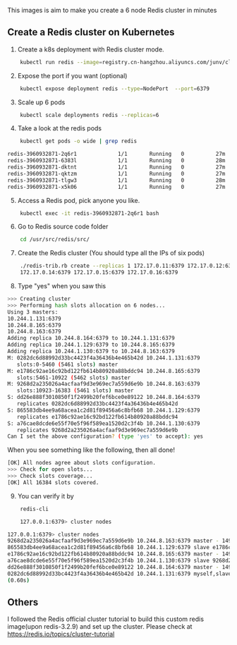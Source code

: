 This images is aim to make you create a 6 node Redis cluster in minutes

## Create a Redis cluster on Kubernetes

1. Create a k8s deployment with Redis cluster mode.
```bash
    kubectl run redis --image=registry.cn-hangzhou.aliyuncs.com/junv/cluster-redis:latest --command /usr/local/bin/redis-server /root/redis.conf
```

2. Expose the port if you want (optional)
```bash
    kubectl expose deployment redis --type=NodePort  --port=6379
```

3. Scale up 6 pods
```bash
    kubectl scale deployments redis --replicas=6
```

4. Take a look at the redis pods
```bash
    kubectl get pods -o wide | grep redis
```

```bash
redis-3960932871-2q6r1             1/1       Running   0          27m       172.17.0.11   minikube
redis-3960932871-6383l             1/1       Running   0          28m       172.17.0.16   minikube
redis-3960932871-dktnt             1/1       Running   0          27m       172.17.0.14   minikube
redis-3960932871-qktzm             1/1       Running   0          27m       172.17.0.12   minikube
redis-3960932871-tlgw3             1/1       Running   0          28m       172.17.0.15   minikube
redis-3960932871-x5k06             1/1       Running   0          27m       172.17.0.13   minikube

```

5. Access a Redis pod, pick anyone you like.
```bash
    kubectl exec -it redis-3960932871-2q6r1 bash
```
6. Go to Redis source code folder
```bash
    cd /usr/src/redis/src/
```

7. Create the Redis cluster (You should type all the IPs of six pods)
```bash
    ./redis-trib.rb create --replicas 1 172.17.0.11:6379 172.17.0.12:6379 172.17.0.13:6379 \
    172.17.0.14:6379 172.17.0.15:6379 172.17.0.16:6379
```
8. Type "yes" when you saw this

```bash
>>> Creating cluster
>>> Performing hash slots allocation on 6 nodes...
Using 3 masters:
10.244.1.131:6379
10.244.8.165:6379
10.244.8.163:6379
Adding replica 10.244.8.164:6379 to 10.244.1.131:6379
Adding replica 10.244.1.129:6379 to 10.244.8.165:6379
Adding replica 10.244.1.130:6379 to 10.244.8.163:6379
M: 0282dc6d88992d33bc4423f4a36436b4e465b42d 10.244.1.131:6379
   slots:0-5460 (5461 slots) master
M: e1786c92ae16c92bd122fb614b80920a88bddc94 10.244.8.165:6379
   slots:5461-10922 (5462 slots) master
M: 9268d2a235026a4acfaaf9d3e969ec7a559d6e9b 10.244.8.163:6379
   slots:10923-16383 (5461 slots) master
S: dd26e888f3010850f1f2499b20fef6bce0e89122 10.244.8.164:6379
   replicates 0282dc6d88992d33bc4423f4a36436b4e465b42d
S: 865583db4ee9a68acea1c2d81f89456a6c8bfb68 10.244.1.129:6379
   replicates e1786c92ae16c92bd122fb614b80920a88bddc94
S: a76cae8dcde6e55f70e5f96f589ea1520d2c3f4b 10.244.1.130:6379
   replicates 9268d2a235026a4acfaaf9d3e969ec7a559d6e9b
Can I set the above configuration? (type 'yes' to accept): yes
```

When you see something like the following, then all done!

```bash
[OK] All nodes agree about slots configuration.
>>> Check for open slots...
>>> Check slots coverage...
[OK] All 16384 slots covered.
```
9. You can verify it by
```bash
    redis-cli

    127.0.0.1:6379> cluster nodes
```

```bash
127.0.0.1:6379> cluster nodes
9268d2a235026a4acfaaf9d3e969ec7a559d6e9b 10.244.8.163:6379 master - 1498813397795 1498813395292 3 connected 10923-16383
865583db4ee9a68acea1c2d81f89456a6c8bfb68 10.244.1.129:6379 slave e1786c92ae16c92bd122fb614b80920a88bddc94 1498813399298 1498813397194 5 connected
e1786c92ae16c92bd122fb614b80920a88bddc94 10.244.8.165:6379 master - 1498813397295 1498813394790 2 connected 5461-10922
a76cae8dcde6e55f70e5f96f589ea1520d2c3f4b 10.244.1.130:6379 slave 9268d2a235026a4acfaaf9d3e969ec7a559d6e9b 1498813398296 1498813396292 6 connected
dd26e888f3010850f1f2499b20fef6bce0e89122 10.244.8.164:6379 master - 1498813396793 1498813394290 7 connected 0-5460
0282dc6d88992d33bc4423f4a36436b4e465b42d 10.244.1.131:6379 myself,slave dd26e888f3010850f1f2499b20fef6bce0e89122 0 0 1 connected
(0.60s)
```



## Others

  I followed the Redis official cluster tutorial to build this custom redis image(upon redis-3.2.9) and set up the cluster. Please check at <https://redis.io/topics/cluster-tutorial>


